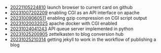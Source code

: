 - [20221105224810](/zet/20221105224810/README.md) launch browser to current card on github
- [20231007202209](/zet/20231007202209/README.md) enabling CGI as an API interface on apache
- [20231009060511](/zet/20231009060511/README.md) enabling gzip compression on CGI script output
- [20231020032025](/zet/20231020032025/README.md) apache docker with CGI enabled
- [20231024041243](/zet/20231024041243/README.md) API queue server implemented in python
- [20231025200905](/zet/20231025200905/README.md) zettelkasten to blog conversion hub
- [20231025210314](/zet/20231025210314/README.md) getting jekyll to work in the workflow of publishing a blog
